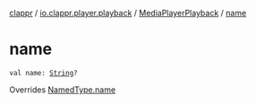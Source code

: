 [clappr](../../index.md) / [io.clappr.player.playback](../index.md) / [MediaPlayerPlayback](index.md) / [name](.)

# name

`val name: `[`String`](https://kotlinlang.org/api/latest/jvm/stdlib/kotlin/-string/index.html)`?`

Overrides [NamedType.name](../../io.clappr.player.base/-named-type/name.md)

